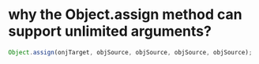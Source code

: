 # why the Object.assign method can support unlimited arguments?
```js
Object.assign(onjTarget, objSource, objSource, objSource, objSource);
```
